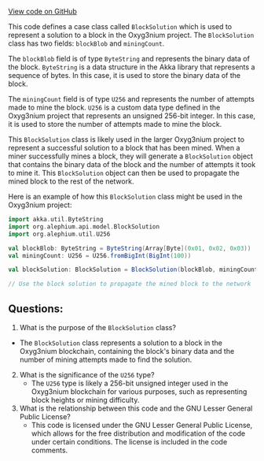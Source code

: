 [View code on GitHub](https://github.com/alephium/alephium/api/src/main/scala/org/alephium/api/model/BlockSolution.scala)

This code defines a case class called `BlockSolution` which is used to represent a solution to a block in the Oxyg3nium project. The `BlockSolution` class has two fields: `blockBlob` and `miningCount`. 

The `blockBlob` field is of type `ByteString` and represents the binary data of the block. `ByteString` is a data structure in the Akka library that represents a sequence of bytes. In this case, it is used to store the binary data of the block.

The `miningCount` field is of type `U256` and represents the number of attempts made to mine the block. `U256` is a custom data type defined in the Oxyg3nium project that represents an unsigned 256-bit integer. In this case, it is used to store the number of attempts made to mine the block.

This `BlockSolution` class is likely used in the larger Oxyg3nium project to represent a successful solution to a block that has been mined. When a miner successfully mines a block, they will generate a `BlockSolution` object that contains the binary data of the block and the number of attempts it took to mine it. This `BlockSolution` object can then be used to propagate the mined block to the rest of the network.

Here is an example of how this `BlockSolution` class might be used in the Oxyg3nium project:

```scala
import akka.util.ByteString
import org.alephium.api.model.BlockSolution
import org.alephium.util.U256

val blockBlob: ByteString = ByteString(Array[Byte](0x01, 0x02, 0x03))
val miningCount: U256 = U256.fromBigInt(BigInt(100))

val blockSolution: BlockSolution = BlockSolution(blockBlob, miningCount)

// Use the block solution to propagate the mined block to the network
```
## Questions: 
 1. What is the purpose of the `BlockSolution` class?
   - The `BlockSolution` class represents a solution to a block in the Oxyg3nium blockchain, containing the block's binary data and the number of mining attempts made to find the solution.
2. What is the significance of the `U256` type?
   - The `U256` type is likely a 256-bit unsigned integer used in the Oxyg3nium blockchain for various purposes, such as representing block heights or mining difficulty.
3. What is the relationship between this code and the GNU Lesser General Public License?
   - This code is licensed under the GNU Lesser General Public License, which allows for the free distribution and modification of the code under certain conditions. The license is included in the code comments.